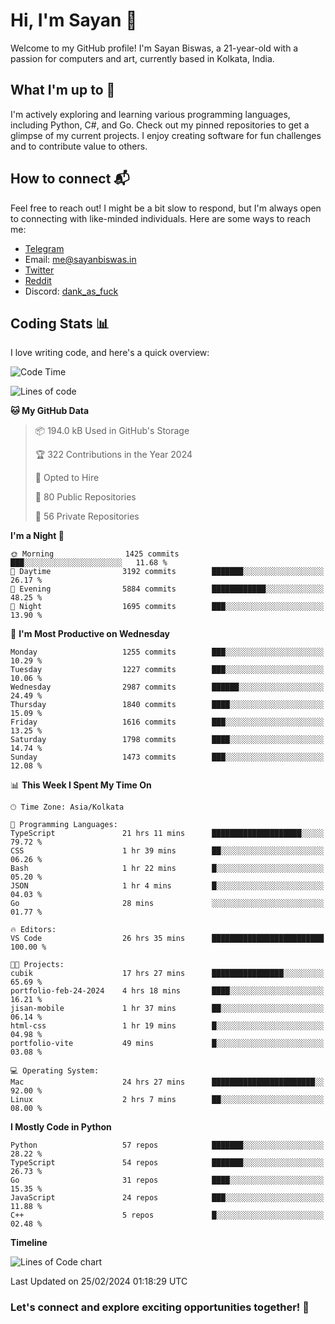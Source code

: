 # Hi, I'm Sayan 👋

Welcome to my GitHub profile! I'm Sayan Biswas, a 21-year-old with a passion for computers and art, currently based in Kolkata, India.

## What I'm up to 🚀

I'm actively exploring and learning various programming languages, including Python, C#, and Go. Check out my pinned repositories to get a glimpse of my current projects. I enjoy creating software for fun challenges and to contribute value to others.

## How to connect 📬

Feel free to reach out! I might be a bit slow to respond, but I'm always open to connecting with like-minded individuals. Here are some ways to reach me:

- [Telegram](https://t.me/dank_as_fuck)
- Email: [me@sayanbiswas.in](mailto:me@sayanbiswas.in)
- [Twitter](https://twitter.com/TheDankDel)
- [Reddit](https://www.reddit.com/user/dank_as_fuck_/)
- Discord: [dank_as_fuck](https://discordapp.com/users/506536929152466945)

## Coding Stats 📊

I love writing code, and here's a quick overview:

<!--START_SECTION:waka-->
![Code Time](http://img.shields.io/badge/Code%20Time-1%2C498%20hrs%2027%20mins-blue)

![Lines of code](https://img.shields.io/badge/From%20Hello%20World%20I%27ve%20Written-7.4%20million%20lines%20of%20code-blue)

**🐱 My GitHub Data** 

> 📦 194.0 kB Used in GitHub's Storage 
 > 
> 🏆 322 Contributions in the Year 2024
 > 
> 💼 Opted to Hire
 > 
> 📜 80 Public Repositories 
 > 
> 🔑 56 Private Repositories 
 > 
**I'm a Night 🦉** 

```text
🌞 Morning                1425 commits        ███░░░░░░░░░░░░░░░░░░░░░░   11.68 % 
🌆 Daytime                3192 commits        ███████░░░░░░░░░░░░░░░░░░   26.17 % 
🌃 Evening                5884 commits        ████████████░░░░░░░░░░░░░   48.25 % 
🌙 Night                  1695 commits        ███░░░░░░░░░░░░░░░░░░░░░░   13.90 % 
```
📅 **I'm Most Productive on Wednesday** 

```text
Monday                   1255 commits        ███░░░░░░░░░░░░░░░░░░░░░░   10.29 % 
Tuesday                  1227 commits        ███░░░░░░░░░░░░░░░░░░░░░░   10.06 % 
Wednesday                2987 commits        ██████░░░░░░░░░░░░░░░░░░░   24.49 % 
Thursday                 1840 commits        ████░░░░░░░░░░░░░░░░░░░░░   15.09 % 
Friday                   1616 commits        ███░░░░░░░░░░░░░░░░░░░░░░   13.25 % 
Saturday                 1798 commits        ████░░░░░░░░░░░░░░░░░░░░░   14.74 % 
Sunday                   1473 commits        ███░░░░░░░░░░░░░░░░░░░░░░   12.08 % 
```


📊 **This Week I Spent My Time On** 

```text
🕑︎ Time Zone: Asia/Kolkata

💬 Programming Languages: 
TypeScript               21 hrs 11 mins      ████████████████████░░░░░   79.72 % 
CSS                      1 hr 39 mins        ██░░░░░░░░░░░░░░░░░░░░░░░   06.26 % 
Bash                     1 hr 22 mins        █░░░░░░░░░░░░░░░░░░░░░░░░   05.20 % 
JSON                     1 hr 4 mins         █░░░░░░░░░░░░░░░░░░░░░░░░   04.03 % 
Go                       28 mins             ░░░░░░░░░░░░░░░░░░░░░░░░░   01.77 % 

🔥 Editors: 
VS Code                  26 hrs 35 mins      █████████████████████████   100.00 % 

🐱‍💻 Projects: 
cubik                    17 hrs 27 mins      ████████████████░░░░░░░░░   65.69 % 
portfolio-feb-24-2024    4 hrs 18 mins       ████░░░░░░░░░░░░░░░░░░░░░   16.21 % 
jisan-mobile             1 hr 37 mins        ██░░░░░░░░░░░░░░░░░░░░░░░   06.14 % 
html-css                 1 hr 19 mins        █░░░░░░░░░░░░░░░░░░░░░░░░   04.98 % 
portfolio-vite           49 mins             █░░░░░░░░░░░░░░░░░░░░░░░░   03.08 % 

💻 Operating System: 
Mac                      24 hrs 27 mins      ███████████████████████░░   92.00 % 
Linux                    2 hrs 7 mins        ██░░░░░░░░░░░░░░░░░░░░░░░   08.00 % 
```

**I Mostly Code in Python** 

```text
Python                   57 repos            ███████░░░░░░░░░░░░░░░░░░   28.22 % 
TypeScript               54 repos            ███████░░░░░░░░░░░░░░░░░░   26.73 % 
Go                       31 repos            ████░░░░░░░░░░░░░░░░░░░░░   15.35 % 
JavaScript               24 repos            ███░░░░░░░░░░░░░░░░░░░░░░   11.88 % 
C++                      5 repos             █░░░░░░░░░░░░░░░░░░░░░░░░   02.48 % 
```



**Timeline**

![Lines of Code chart](https://raw.githubusercontent.com/Dank-del/Dank-del/main/assets/bar_graph.png)


 Last Updated on 25/02/2024 01:18:29 UTC
<!--END_SECTION:waka-->

### Let's connect and explore exciting opportunities together! 🚀
